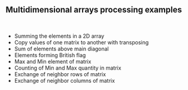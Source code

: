 <h2>Multidimensional arrays processing examples</h2>
<br>
<ul>
  <li>Summing the elements in a 2D array</li>
  <li>Copy values of one matrix to another with transposing</li>
  <li>Sum of elements above main diagonal</li>
  <li>Elements forming British flag</li>
  <li>Max and Min element of matrix</li>
  <li>Counting of Min and Max quantity in matrix</li>
  <li>Exchange of neighbor rows of matrix</li>
  <li>Exchange of neighbor columns of matrix</li>
</ul>
